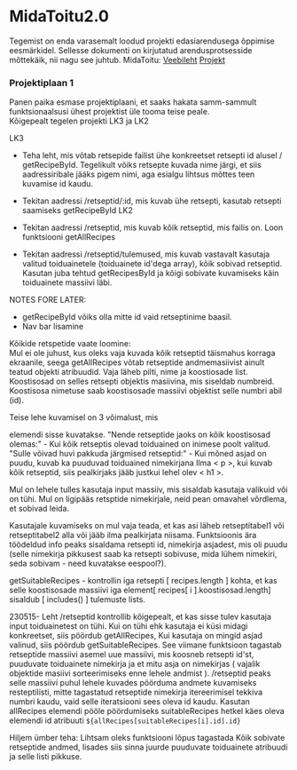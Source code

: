 # MidaToitu2.0

Tegemist on enda varasemalt loodud projekti edasiarendusega õppimise eesmärkidel. Sellesse dokumenti on kirjutatud arendusprotsesside mõttekäik, nii nagu see juhtub. 
MidaToitu:
[Veebileht](https://ikarini.github.io/MidaToitu/ )
[Projekt](https://github.com/IKarinI/MidaToitu)

### Projektiplaan 1
Panen paika esmase projektiplaani, et saaks hakata samm-sammult funktsionaalsusi ühest projektist üle tooma teise peale.  
Kõigepealt tegelen projekti LK3 ja LK2

LK3
- Teha leht, mis võtab retsepide failist ühe konkreetset retsepti id alusel / getRecipeById. Tegelikult võiks retsepte kuvada nime järgi, et siis aadressiribale jääks pigem nimi, aga esialgu lihtsus mõttes teen kuvamise id kaudu.
- Tekitan aadressi /retseptid/:id, mis kuvab ühe retsepti, kasutab retsepti saamiseks getRecipeById
LK2
- Tekitan aadressi /retseptid, mis kuvab kõik retseptid, mis failis on. Loon funktsiooni getAllRecipes

- Tekitan aadressi /retseptid/tulemused, mis kuvab vastavalt kasutaja valitud toiduainetele (toiduainete id'dega array), kõik sobivad retseptid. Kasutan juba tehtud getRecipesById ja kõigi sobivate kuvamiseks käin toiduainete massiivi läbi.

NOTES FORE LATER: 
- getRecipeById võiks olla mitte id vaid retseptinime baasil. 
- Nav bar lisamine

Kõikide retspetide vaate loomine:  
Mul ei ole juhust, kus oleks vaja kuvada kõik retseptid täismahus korraga ekraanile, seega getAllRecipes võtab retseptide andmemasiivist ainult teatud objekti atribuudid. Vaja läheb pilti, nime ja koostiosade list. Koostisosad on selles retsepti objektis masiivina, mis siseldab numbreid. Koostisosa nimetuse saab koostisosade massiivi objektist selle numbri abil (id). 

Teise lehe kuvamisel on 3 võimalust, mis <p> elemendi sisse kuvatakse. 
"Nende retseptide jaoks on kõik koostisosad olemas:" - Kui kõik retseptis olevad toiduained on inimese poolt valitud.
"Sulle võivad huvi pakkuda järgmised retseptid:" - Kui mõned asjad on puudu, kuvab ka puuduvad toiduained nimekirjana
Ilma < p >, kui kuvab kõik retseptid, siis pealkirjaks jääb justkui lehel olev < h1 >.  

 Mul on lehele tulles kasutaja input massiiv, mis sisaldab kasutaja valikuid või on tühi. Mul on ligipääs retsptide nimekirjale, neid pean omavahel võrdlema, et sobivad leida. 

 Kasutajale kuvamiseks on mul vaja teada, et kas asi läheb retseptitabel1 või retseptitabel2 alla või jääb ilma pealkirjata niisama. Funktsioonis ära töödeldud info peaks sisaldama retsepti id, nimekirja asjadest, mis oli puudu (selle nimekirja pikkusest saab ka retsepti sobivuse, mida lühem nimekiri, seda sobivam - need kuvatakse eespool?).  

getSuitableRecipes - kontrollin iga retsepti [ recipes.length ] kohta, et kas selle koostisosade massiivi iga element[ recipes[ i ].koostisosad.length] sisaldub [  includes() ] tulemuste lists.

230515-
Leht /retseptid kontrollib kõigepealt, et kas sisse tulev kasutaja input toiduainetest on tühi. Kui on tühi ehk kasutaja ei küsi midagi konkreetset, siis pöördub getAllRecipes, Kui kasutaja on mingid asjad valinud, siis pöördub getSuitableRecipes. See viimane funktsioon tagastab retseptide massiivi asemel uue massiivi, mis koosneb retsepti id'st, puuduvate toiduainete nimekirja ja et mitu asja on nimekirjas ( vajalik objektide masiivi sorteerimiseks enne lehele andmist ). /retseptid peaks selle massiivi puhul lehele kuvades pöörduma andmete kuvamiseks resteptilisti, mitte tagastatud retseptide nimekirja itereerimisel tekkiva numbri kaudu, vaid selle iteratsiooni sees oleva id kaudu.
Kasutan allRecipes elemendi pööle pöördumiseks suitableRecipes hetkel käes oleva elemendi id atribuuti `${allRecipes[suitableRecipes[i].id].id}` 

Hiljem ümber teha:
Lihtsam oleks funktsiooni lõpus tagastada Kõik sobivate retseptide andmed, lisades siis sinna juurde puuduvate toiduainete atribuudi ja selle listi pikkuse.